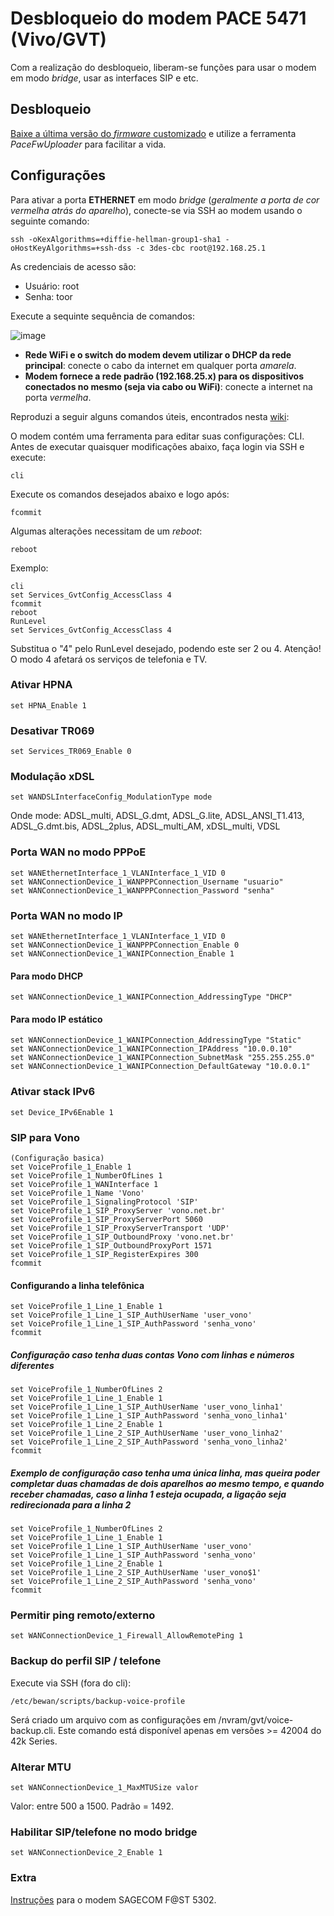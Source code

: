 # Desbloqueio do modem PACE 5471 (Vivo/GVT)

Com a realização do desbloqueio, liberam-se funções para usar o modem em modo _bridge_, usar as interfaces SIP e etc.

## Desbloqueio
[Baixe a última versão do _firmware_ customizado](https://www.tripleoxygen.net/wiki/modem/v5471) e utilize a ferramenta _PaceFwUploader_ para facilitar a vida.

## Configurações

Para ativar a porta **ETHERNET** em modo _bridge_ (_geralmente a porta de cor vermelha atrás do aparelho_), conecte-se via SSH ao modem usando o seguinte comando:
```console
ssh -oKexAlgorithms=+diffie-hellman-group1-sha1 -oHostKeyAlgorithms=+ssh-dss -c 3des-cbc root@192.168.25.1
```

As credenciais de acesso são:
- Usuário: root
- Senha: toor

Execute a sequinte sequência de comandos:

![image](https://github.com/user-attachments/assets/9f8d90e8-340c-4cb2-8e1a-bb4a9dc64707)

- **Rede WiFi e o switch do modem devem utilizar o DHCP da rede principal**: conecte o cabo da internet em qualquer porta *amarela*.
- **Modem fornece a rede padrão (192.168.25.x) para os dispositivos conectados no mesmo (seja via cabo ou WiFi)**: conecte a internet na porta *vermelha*.

Reproduzi a seguir alguns comandos úteis, encontrados nesta [wiki](https://www.tripleoxygen.net/wiki/modem/v5471):

O modem contém uma ferramenta para editar suas configurações: CLI. Antes de executar quaisquer modificações abaixo, faça login via SSH e execute:
```console
cli
```

Execute os comandos desejados abaixo e logo após:
```console
fcommit
```

Algumas alterações necessitam de um _reboot_:
```console
reboot
```

Exemplo:
```console
cli
set Services_GvtConfig_AccessClass 4
fcommit
reboot
RunLevel
set Services_GvtConfig_AccessClass 4
```
Substitua o "4" pelo RunLevel desejado, podendo este ser 2 ou 4. Atenção! O modo 4 afetará os serviços de telefonia e TV.

### Ativar HPNA
```console
set HPNA_Enable 1
```
### Desativar TR069
```console
set Services_TR069_Enable 0
```
### Modulação xDSL
```console
set WANDSLInterfaceConfig_ModulationType mode
```
Onde mode: ADSL_multi, ADSL_G.dmt, ADSL_G.lite, ADSL_ANSI_T1.413, ADSL_G.dmt.bis, ADSL_2plus, ADSL_multi_AM, xDSL_multi, VDSL

### Porta WAN no modo PPPoE
```console
set WANEthernetInterface_1_VLANInterface_1_VID 0
set WANConnectionDevice_1_WANPPPConnection_Username "usuario"
set WANConnectionDevice_1_WANPPPConnection_Password "senha"
```
### Porta WAN no modo IP
```console
set WANEthernetInterface_1_VLANInterface_1_VID 0
set WANConnectionDevice_1_WANPPPConnection_Enable 0
set WANConnectionDevice_1_WANIPConnection_Enable 1
```
#### Para modo DHCP
```console
set WANConnectionDevice_1_WANIPConnection_AddressingType "DHCP"
```
#### Para modo IP estático
```console
set WANConnectionDevice_1_WANIPConnection_AddressingType "Static"
set WANConnectionDevice_1_WANIPConnection_IPAddress "10.0.0.10"
set WANConnectionDevice_1_WANIPConnection_SubnetMask "255.255.255.0"
set WANConnectionDevice_1_WANIPConnection_DefaultGateway "10.0.0.1"
```
### Ativar stack IPv6
```console
set Device_IPv6Enable 1
```
### SIP para Vono
```console
(Configuração basica)
set VoiceProfile_1_Enable 1
set VoiceProfile_1_NumberOfLines 1
set VoiceProfile_1_WANInterface 1
set VoiceProfile_1_Name 'Vono'
set VoiceProfile_1_SignalingProtocol 'SIP'
set VoiceProfile_1_SIP_ProxyServer 'vono.net.br'
set VoiceProfile_1_SIP_ProxyServerPort 5060
set VoiceProfile_1_SIP_ProxyServerTransport 'UDP'
set VoiceProfile_1_SIP_OutboundProxy 'vono.net.br'
set VoiceProfile_1_SIP_OutboundProxyPort 1571
set VoiceProfile_1_SIP_RegisterExpires 300
fcommit
```
#### Configurando a linha telefônica
```console
set VoiceProfile_1_Line_1_Enable 1
set VoiceProfile_1_Line_1_SIP_AuthUserName 'user_vono'
set VoiceProfile_1_Line_1_SIP_AuthPassword 'senha_vono'
fcommit
```
##### Configuração caso tenha duas contas Vono com linhas e números diferentes
```console
set VoiceProfile_1_NumberOfLines 2
set VoiceProfile_1_Line_1_Enable 1
set VoiceProfile_1_Line_1_SIP_AuthUserName 'user_vono_linha1'
set VoiceProfile_1_Line_1_SIP_AuthPassword 'senha_vono_linha1'
set VoiceProfile_1_Line_2_Enable 1
set VoiceProfile_1_Line_2_SIP_AuthUserName 'user_vono_linha2'
set VoiceProfile_1_Line_2_SIP_AuthPassword 'senha_vono_linha2'
fcommit
```
##### Exemplo de configuração caso tenha uma única linha, mas queira poder completar duas chamadas de dois aparelhos ao mesmo tempo, e quando receber chamadas, caso a linha 1 esteja ocupada, a ligação seja redirecionada para a linha 2
```console
set VoiceProfile_1_NumberOfLines 2
set VoiceProfile_1_Line_1_Enable 1
set VoiceProfile_1_Line_1_SIP_AuthUserName 'user_vono'
set VoiceProfile_1_Line_1_SIP_AuthPassword 'senha_vono'
set VoiceProfile_1_Line_2_Enable 1
set VoiceProfile_1_Line_2_SIP_AuthUserName 'user_vono$1'
set VoiceProfile_1_Line_2_SIP_AuthPassword 'senha_vono'
fcommit
```
### Permitir ping remoto/externo
```console
set WANConnectionDevice_1_Firewall_AllowRemotePing 1
```
### Backup do perfil SIP / telefone
Execute via SSH (fora do cli):
```console
/etc/bewan/scripts/backup-voice-profile
```
Será criado um arquivo com as configurações em /nvram/gvt/voice-backup.cli. Este comando está disponível apenas em versões >= 42004 do 42k Series.

### Alterar MTU
```console
set WANConnectionDevice_1_MaxMTUSize valor
```
Valor: entre 500 a 1500. Padrão = 1492.

### Habilitar SIP/telefone no modo bridge
```console
set WANConnectionDevice_2_Enable 1
```

### Extra
[Instruções](https://radzki.github.io/posts/Reverse-Engineering-Sagemcom-F@ST-5302/) para o modem SAGECOM F@ST 5302.
